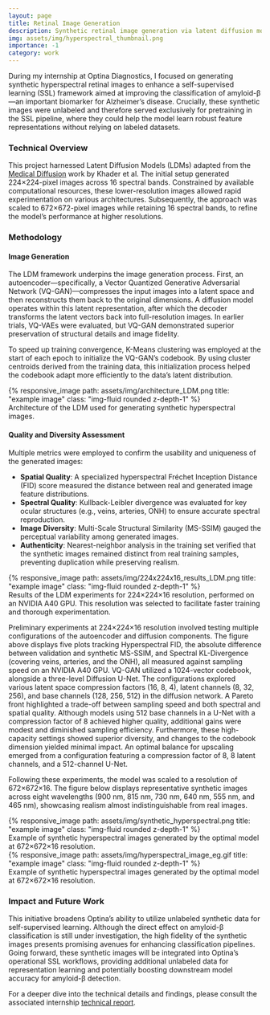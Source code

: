```yaml
---
layout: page
title: Retinal Image Generation
description: Synthetic retinal image generation via latent diffusion models
img: assets/img/hyperspectral_thumbnail.png
importance: -1
category: work
---
```


During my internship at Optina Diagnostics, I focused on generating synthetic hyperspectral retinal images to enhance a self-supervised learning (SSL) framework aimed at improving the classification of amyloid-β—an important biomarker for Alzheimer’s disease. Crucially, these synthetic images were unlabeled and therefore served exclusively for pretraining in the SSL pipeline, where they could help the model learn robust feature representations without relying on labeled datasets.

### Technical Overview

This project harnessed Latent Diffusion Models (LDMs) adapted from the [Medical Diffusion](https://github.com/FirasGit/medicaldiffusion) work by Khader et al. The initial setup generated 224×224-pixel images across 16 spectral bands. Constrained by available computational resources, these lower-resolution images allowed rapid experimentation on various architectures. Subsequently, the approach was scaled to 672×672-pixel images while retaining 16 spectral bands, to refine the model’s performance at higher resolutions.

### Methodology

#### Image Generation
The LDM framework underpins the image generation process. First, an autoencoder—specifically, a Vector Quantized Generative Adversarial Network (VQ-GAN)—compresses the input images into a latent space and then reconstructs them back to the original dimensions. A diffusion model operates within this latent representation, after which the decoder transforms the latent vectors back into full-resolution images. In earlier trials, VQ-VAEs were evaluated, but VQ-GAN demonstrated superior preservation of structural details and image fidelity.

To speed up training convergence, K-Means clustering was employed at the start of each epoch to initialize the VQ-GAN’s codebook. By using cluster centroids derived from the training data, this initialization process helped the codebook adapt more efficiently to the data’s latent distribution.

<div class="row text-center">
    <div class="col-sm mt-3 mt-md-0">
        {% responsive_image path: assets/img/architecture_LDM.png title: "example image" class: "img-fluid rounded z-depth-1" %}
    </div>
</div>
<div class="caption">
    Architecture of the LDM used for generating synthetic hyperspectral images.
</div>

#### Quality and Diversity Assessment
Multiple metrics were employed to confirm the usability and uniqueness of the generated images:
- **Spatial Quality**: A specialized hyperspectral Fréchet Inception Distance (FID) score measured the distance between real and generated image feature distributions.
- **Spectral Quality**: Kullback-Leibler divergence was evaluated for key ocular structures (e.g., veins, arteries, ONH) to ensure accurate spectral reproduction.
- **Image Diversity**: Multi-Scale Structural Similarity (MS-SSIM) gauged the perceptual variability among generated images.
- **Authenticity**: Nearest-neighbor analysis in the training set verified that the synthetic images remained distinct from real training samples, preventing duplication while preserving realism.

<div class="row text-center">
    <div class="col-sm mt-3 mt-md-0">
        {% responsive_image path: assets/img/224x224x16_results_LDM.png title: "example image" class: "img-fluid rounded z-depth-1" %}
    </div>
</div>
<div class="caption">
    Results of the LDM experiments for 224×224×16 resolution, performed on an NVIDIA A40 GPU. This resolution was selected to facilitate faster training and thorough experimentation.
</div>

Preliminary experiments at 224×224×16 resolution involved testing multiple configurations of the autoencoder and diffusion components. The figure above displays five plots tracking Hyperspectral FID, the absolute difference between validation and synthetic MS-SSIM, and Spectral KL-Divergence (covering veins, arteries, and the ONH), all measured against sampling speed on an NVIDIA A40 GPU. VQ-GAN utilized a 1024-vector codebook, alongside a three-level Diffusion U-Net. The configurations explored various latent space compression factors (16, 8, 4), latent channels (8, 32, 256), and base channels (128, 256, 512) in the diffusion network. A Pareto front highlighted a trade-off between sampling speed and both spectral and spatial quality. Although models using 512 base channels in a U-Net with a compression factor of 8 achieved higher quality, additional gains were modest and diminished sampling efficiency. Furthermore, these high-capacity settings showed superior diversity, and changes to the codebook dimension yielded minimal impact. An optimal balance for upscaling emerged from a configuration featuring a compression factor of 8, 8 latent channels, and a 512-channel U-Net.

Following these experiments, the model was scaled to a resolution of 672×672×16. The figure below displays representative synthetic images across eight wavelengths (900 nm, 815 nm, 730 nm, 640 nm, 555 nm, and 465 nm), showcasing realism almost indistinguishable from real images.

<div class="row text-center">
    <div class="col-sm mt-3 mt-md-0">
        {% responsive_image path: assets/img/synthetic_hyperspectral.png title: "example image" class: "img-fluid rounded z-depth-1" %}
    </div>
</div>
<div class="caption">
    Example of synthetic hyperspectral images generated by the optimal model at 672×672×16 resolution.
</div>

<div class="row text-center">
    <div class="col-sm mt-3 mt-md-0">
        {% responsive_image path: assets/img/hyperspectral_image_eg.gif title: "example image" class: "img-fluid rounded z-depth-1" %}
    </div>
</div>
<div class="caption">
    Example of synthetic hyperspectral images generated by the optimal model at 672×672×16 resolution.
</div>

### Impact and Future Work

This initiative broadens Optina’s ability to utilize unlabeled synthetic data for self-supervised learning. Although the direct effect on amyloid-β classification is still under investigation, the high fidelity of the synthetic images presents promising avenues for enhancing classification pipelines. Going forward, these synthetic images will be integrated into Optina’s operational SSL workflows, providing additional unlabeled data for representation learning and potentially boosting downstream model accuracy for amyloid-β detection.

For a deeper dive into the technical details and findings, please consult the associated internship <a href="https://arthurboschet.github.io/assets/pdf/Generating_Hyperspectral_Retinal_Images_with_Latent_Diffusion_Models_FINAL.pdf">technical report</a>.
